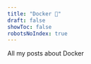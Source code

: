 ```yaml
---
title: "Docker 🐳"
draft: false
showToc: false
robotsNoIndex: true
---
```


 All my posts about Docker